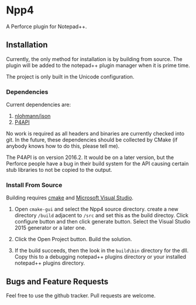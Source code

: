 # Npp4

A Perforce plugin for Notepad++.

## Installation

Currently, the only method for installation is by building from source. The plugin will be added to the notepad++ plugin manager when it is prime time.

The project is only built in the Unicode configuration.

### Dependencies

Current dependencies are:

1. [nlohmann/json][]
2. [P4API][]

No work is required as all headers and binaries are currently checked into git. In the future, these dependencies should be collected by CMake (if anybody knows how to do this, please tell me). 

The P4API is on version 2016.2. It would be on a later version, but the Perforce people have a bug in their build system for the API causing certain stub libraries to not be copied to the output. 

### Install From Source

Building requires [cmake][] and [Microsoft Visual Studio][].

1. Open `cmake-gui` and select the Npp4 source directory. create a new directory `/build` adjacent to `/src` and set this as the build directoy. Click configure button and then click generate button. Select the Visual Studio 2015 generator or a later one. 

2. Click the Open Project button. Build the solution.

3. If the build succeeds, then the look in the `build\bin` directory for the dll. Copy this to a debugging notepad++ plugins directory or your installed notepad++ plugins directory. 

## Bugs and Feature Requests

Feel free to use the github tracker. Pull requests are welcome.

[nlohmann/json]: https://github.com/nlohmann/json
[P4API]: https://www.perforce.com/downloads/helix-core-c/c-api
[cmake]: https://www.cmake.org
[Microsoft Visual Studio]: https://www.visualstudio.com
